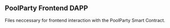 ## PoolParty Frontend DAPP

Files neccessary for frontend interaction with the PoolParty Smart Contract.
